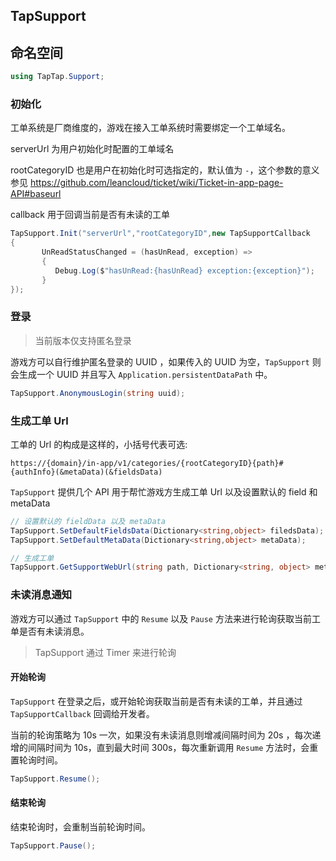 ## TapSupport

## 命名空间

```c#
using TapTap.Support;
```

### 初始化

工单系统是厂商维度的，游戏在接入工单系统时需要绑定一个工单域名。

serverUrl 为用户初始化时配置的工单域名

rootCategoryID 也是用户在初始化时可选指定的，默认值为 `-`，这个参数的意义参见 https://github.com/leancloud/ticket/wiki/Ticket-in-app-page-API#baseurl

callback 用于回调当前是否有未读的工单

```c#
TapSupport.Init("serverUrl","rootCategoryID",new TapSupportCallback
{
       UnReadStatusChanged = (hasUnRead, exception) =>
       {
          Debug.Log($"hasUnRead:{hasUnRead} exception:{exception}");
       }
});
```

### 登录

> 当前版本仅支持匿名登录

游戏方可以自行维护匿名登录的 UUID ，如果传入的 UUID 为空，`TapSupport` 则会生成一个 UUID 并且写入 `Application.persistentDataPath` 中。

```c#
TapSupport.AnonymousLogin(string uuid);
```

### 生成工单 Url

工单的 Url 的构成是这样的，小括号代表可选:

```url
https://{domain}/in-app/v1/categories/{rootCategoryID}{path}#{authInfo}(&metaData)(&fieldsData)
```

`TapSupport` 提供几个 API 用于帮忙游戏方生成工单 Url 以及设置默认的 field 和 metaData

```c#
// 设置默认的 fieldData 以及 metaData
TapSupport.SetDefaultFieldsData(Dictionary<string,object> filedsData);
TapSupport.SetDefaultMetaData(Dictionary<string,object> metaData);

// 生成工单
TapSupport.GetSupportWebUrl(string path, Dictionary<string, object> metaData,Dictionary<string, object> fieldsData)
```

### 未读消息通知

游戏方可以通过 `TapSupport` 中的  `Resume` 以及 `Pause` 方法来进行轮询获取当前工单是否有未读消息。

> TapSupport 通过 Timer 来进行轮询

#### 开始轮询

`TapSupport` 在登录之后，或开始轮询获取当前是否有未读的工单，并且通过 `TapSupportCallback` 回调给开发者。

当前的轮询策略为 10s 一次，如果没有未读消息则增减间隔时间为 20s ，每次递增的间隔时间为 10s，直到最大时间 300s，每次重新调用 `Resume` 方法时，会重置轮询时间。

```c#
TapSupport.Resume();
```

#### 结束轮询

结束轮询时，会重制当前轮询时间。

```c#
TapSupport.Pause();
```

